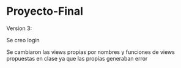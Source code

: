 # Proyecto-Final
Version 3:

Se creo login

Se cambiaron las views propias por nombres y funciones de views propuestas en clase ya que las propias generaban error
